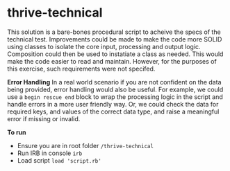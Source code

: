 # thrive-technical

This solution is a bare-bones procedural script to acheive the specs of the technical test. Improvements could be made to make the code more SOLID using classes to isolate the core input, processing and output logic. Composition could then be used to instatiate a class as needed. This would make the code easier to read and maintain. However, for the purposes of this exercise, such requirements were not specifed.

**Error Handling**
In a real world scenario if you are not confident on the data being provided, error handling would also be useful. For example, we could use a `begin rescue end` block to wrap the processing logic in the script and handle errors in a more user friendly way. Or, we could check the data for required keys, and values of the correct data type, and raise a meaningful error if missing or invalid. 



**To run**
- Ensure you are in root folder `/thrive-technical`
- Run IRB in console `irb`
- Load script `load 'script.rb'`
